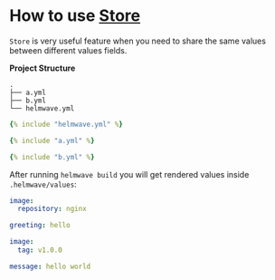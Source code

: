 # How to use [Store](../../yaml/#store)

`Store` is very useful feature when you need to share the same values between different values fields.

**Project Structure**

```shell
.
├── a.yml
├── b.yml
└── helmwave.yml

```

```yaml title="helmwave.yml"
{% include "helmwave.yml" %}
```


```yaml title="a.yml"
{% include "a.yml" %}
```


```yaml title="b.yml"
{% include "b.yml" %}
```

After running `helmwave build` you will get rendered values inside `.helmwave/values`:

```yaml title="a.yml"
image:
  repository: nginx

greeting: hello
```


```yaml title="b.yml"
image:
  tag: v1.0.0

message: hello world
```
